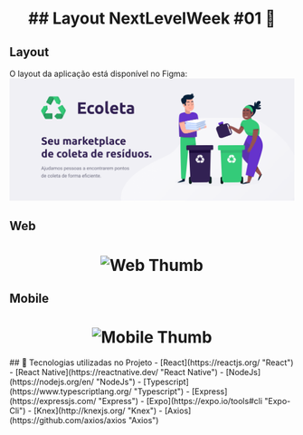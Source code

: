 <h1 align="center"> 
## Layout	NextLevelWeek #01 🚀
</h1>

## Layout
O layout da aplicação está disponível no Figma:
<a href="https://www.figma.com/file/1SxgOMojOB2zYT0Mdk28lB/Ecoleta?node-id=136%3A546">
  <img  src="./github/banner.png">
</a>


## Web
<h1 align="center">
    <img width='85%' alt="Web Thumb" title="#web" src=".github/WEB.svg" />
</h1>

## Mobile
<h1 align="center">
    <img alt="Mobile Thumb" title="#mobile" src=".github/mobile.png" />
</h1>
## 🚀 Tecnologias utilizadas no Projeto
- [React](https://reactjs.org/ "React")
- [React Native](https://reactnative.dev/ "React Native")
- [NodeJs](https://nodejs.org/en/ "NodeJs")
- [Typescript](https://www.typescriptlang.org/ "Typescript")
- [Express](https://expressjs.com/ "Express")
- [Expo](https://expo.io/tools#cli "Expo-Cli")
- [Knex](http://knexjs.org/ "Knex")
- [Axios](https://github.com/axios/axios "Axios")